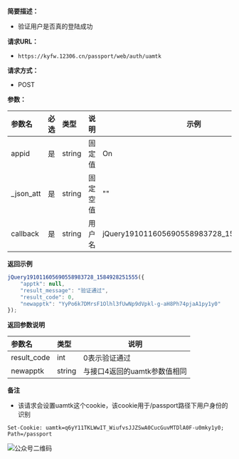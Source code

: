 **简要描述：** 

- 验证用户是否真的登陆成功

**请求URL：** 

- ` https://kyfw.12306.cn/passport/web/auth/uamtk `

**请求方式：**

- POST 

**参数：** 

| 参数名    | 必选 | 类型   | 说明     | 示例                                      |
| :-------- | :--- | :----- | -------- | ----------------------------------------- |
| appid     | 是   | string | 固定值   | On                                        |
| _json_att | 是   | string | 固定空值 | ""                                        |
| callback  | 是   | string | 用户名   | jQuery191011605690558983728_1584928251555 |

 **返回示例**

``` javascript
jQuery191011605690558983728_1584928251555({
	"apptk": null,
	"result_message": "验证通过",
	"result_code": 0,
	"newapptk": "YyPo6k7DMrsF1Olhl3fUwNp9dVpkl-g-aH8Ph74pjaA1py1y0"
});
```

 **返回参数说明** 

| 参数名      | 类型   | 说明                         |
| :---------- | :----- | ---------------------------- |
| result_code | int    | 0表示验证通过                |
| newapptk    | string | 与接口4返回的uamtk参数值相同 |

 **备注** 

- 该请求会设置uamtk这个cookie，该cookie用于/passport路径下用户身份的识别

```http
Set-Cookie: uamtk=q6yY11TKLWwIT_WiufvsJJZSwA0CucGuvMTDlA0F-u0mky1y0; Path=/passport
```



![公众号二维码](https://tva1.sinaimg.cn/large/007S8ZIlgy1gdy3ml2gu0j3076076gm3.jpg)